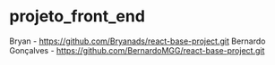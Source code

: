# projeto_front_end

Bryan - https://github.com/Bryanads/react-base-project.git
Bernardo Gonçalves - https://github.com/BernardoMGG/react-base-project.git
